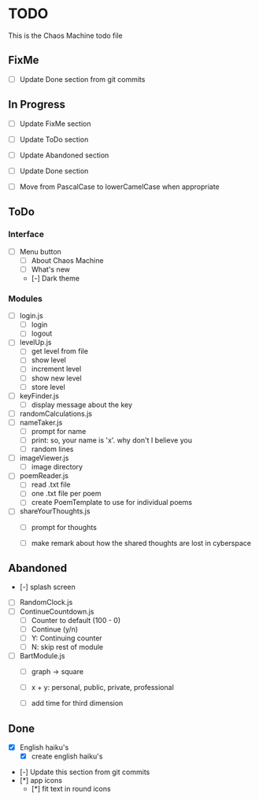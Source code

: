 # TODO

This is the Chaos Machine todo file


## FixMe
- [ ] Update Done section from git commits


## In Progress
- [ ] Update FixMe section
- [ ] Update ToDo section
- [ ] Update Abandoned section
- [ ] Update Done section
- [ ] Move from PascalCase to lowerCamelCase when appropriate


## ToDo

### Interface
- [ ] Menu button
    - [ ] About Chaos Machine
    - [ ] What's new
    - [-] Dark theme

### Modules
- [ ] login.js
    - [ ] login
    - [ ] logout
- [ ] levelUp.js
    - [ ] get level from file
    - [ ] show level
    - [ ] increment level
    - [ ] show new level
    - [ ] store level
- [ ] keyFinder.js
    - [ ] display message about the key
- [ ] randomCalculations.js
- [ ] nameTaker.js
    - [ ] prompt for name
    - [ ] print: so, your name is 'x'. why don't I believe you
    - [ ] random lines
- [ ] imageViewer.js
    - [ ] image directory
- [ ] poemReader.js
    - [ ] read .txt file
    - [ ] one .txt file per poem
    - [ ] create PoemTemplate to use for individual poems
- [ ] shareYourThoughts.js
    - [ ] prompt for thoughts
    - [ ] make remark about how the shared thoughts are lost in cyberspace


## Abandoned
- [-] splash screen
- [ ] RandomClock.js
- [ ] ContinueCountdown.js
    - [ ] Counter to default (100 - 0)
    - [ ] Continue (y/n)
    - [ ] Y: Continuing counter
    - [ ] N: skip rest of module
- [ ] BartModule.js
    - [ ] graph -> square
    - [ ] x + y: personal, public, private, professional
    - [ ] add time for third dimension


## Done
- [x] English haiku's
    - [x] create english haiku's
- [-] Update this section from git commits
- [*] app icons
  - [*] fit text in round icons
